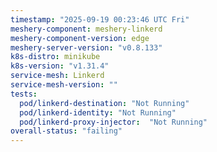 ```yaml
---
timestamp: "2025-09-19 00:23:46 UTC Fri"
meshery-component: meshery-linkerd
meshery-component-version: edge
meshery-server-version: "v0.8.133"
k8s-distro: minikube
k8s-version: "v1.31.4"
service-mesh: Linkerd
service-mesh-version: ""
tests:
  pod/linkerd-destination: "Not Running"
  pod/linkerd-identity: "Not Running"
  pod/linkerd-proxy-injector:  "Not Running"
overall-status: "failing"
---
```

